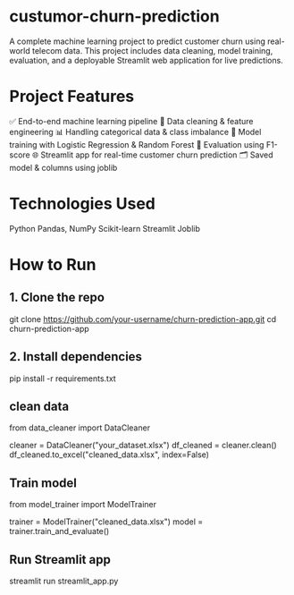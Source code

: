 # custumor-churn-prediction
A complete machine learning project to predict customer churn using real-world telecom data. This project includes data cleaning, model training, evaluation, and a deployable Streamlit web application for live predictions.
# Project Features
✅ End-to-end machine learning pipeline
🧹 Data cleaning & feature engineering
📊 Handling categorical data & class imbalance
🤖 Model training with Logistic Regression & Random Forest
🧠 Evaluation using F1-score
🌐 Streamlit app for real-time customer churn prediction
🗂️ Saved model & columns using joblib

# Technologies Used
Python
Pandas, NumPy
Scikit-learn
Streamlit
Joblib
#  How to Run
## 1. Clone the repo
git clone https://github.com/your-username/churn-prediction-app.git
cd churn-prediction-app
## 2. Install dependencies
pip install -r requirements.txt
## clean data 
from data_cleaner import DataCleaner

cleaner = DataCleaner("your_dataset.xlsx")
df_cleaned = cleaner.clean()
df_cleaned.to_excel("cleaned_data.xlsx", index=False)
## Train model
from model_trainer import ModelTrainer

trainer = ModelTrainer("cleaned_data.xlsx")
model = trainer.train_and_evaluate()
## Run Streamlit app 
streamlit run streamlit_app.py

